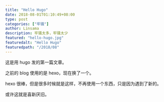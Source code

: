 ```yaml
---
title: "Hello Hugo"
date: 2018-08-01T01:10:49+08:00
type: post
categories: ["牢骚"]
author: Linsama
description: 牢骚太多，牢骚太少
featured: "hello-hugo.jpg"
featuredalt: "Hello Hugo"
featuredpath: "/2018/08"
---
```

这是用 hugo 发的第一篇文章。

之前的 blog 使用的是 hexo，现在换了一个。

hexo 很棒，但是很多时候就是这样，不再使用一个东西，只是因为遇到了新的。

或许这就是喜新厌旧。
